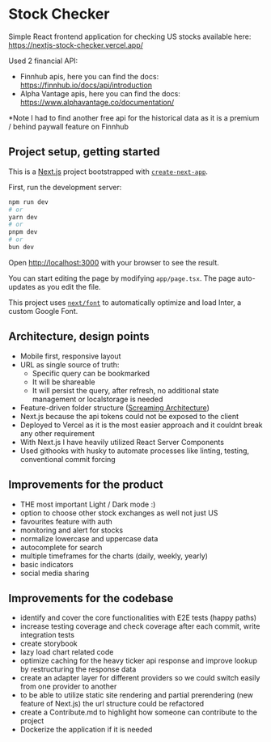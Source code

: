 # Stock Checker

Simple React frontend application for checking US stocks available here: https://nextjs-stock-checker.vercel.app/

Used 2 financial API:

- Finnhub apis, here you can find the docs: https://finnhub.io/docs/api/introduction
- Alpha Vantage apis, here you can find the docs: https://www.alphavantage.co/documentation/

\*Note I had to find another free api for the historical data as it is a premium / behind paywall feature on Finnhub

## Project setup, getting started

This is a [Next.js](https://nextjs.org/) project bootstrapped with [`create-next-app`](https://github.com/vercel/next.js/tree/canary/packages/create-next-app).

First, run the development server:

```bash
npm run dev
# or
yarn dev
# or
pnpm dev
# or
bun dev
```

Open [http://localhost:3000](http://localhost:3000) with your browser to see the result.

You can start editing the page by modifying `app/page.tsx`. The page auto-updates as you edit the file.

This project uses [`next/font`](https://nextjs.org/docs/basic-features/font-optimization) to automatically optimize and load Inter, a custom Google Font.

## Architecture, design points

- Mobile first, responsive layout
- URL as single source of truth:
  - Specific query can be bookmarked
  - It will be shareable
  - It will persist the query, after refresh, no additional state management or localstorage is needed
- Feature-driven folder structure ([Screaming Architecture](https://blog.cleancoder.com/uncle-bob/2011/09/30/Screaming-Architecture.html))
- Next.js because the api tokens could not be exposed to the client
- Deployed to Vercel as it is the most easier approach and it couldnt break any other requirement
- With Next.js I have heavily utilized React Server Components
- Used githooks with husky to automate processes like linting, testing, conventional commit forcing

## Improvements for the product

- THE most important Light / Dark mode :)
- option to choose other stock exchanges as well not just US
- favourites feature with auth
- monitoring and alert for stocks
- normalize lowercase and uppercase data
- autocomplete for search
- multiple timeframes for the charts (daily, weekly, yearly)
- basic indicators
- social media sharing

## Improvements for the codebase

- identify and cover the core functionalities with E2E tests (happy paths)
- increase testing coverage and check coverage after each commit, write integration tests
- create storybook
- lazy load chart related code
- optimize caching for the heavy ticker api response and improve lookup by restructuring the response data
- create an adapter layer for different providers so we could switch easily from one provider to another
- to be able to utilize static site rendering and partial prerendering (new feature of Next.js) the url structure could be refactored
- create a Contribute.md to highlight how someone can contribute to the project
- Dockerize the application if it is needed
